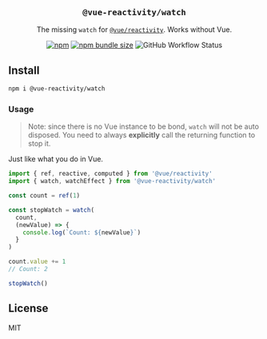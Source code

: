 <h3 align='center'><samp>@vue-reactivity/watch</samp></h3>

<p align='center'>
The missing <code>watch</code> for <a href="https://github.com/vuejs/vue-next/tree/master/packages/reactivity"><code>@vue/reactivity</code></a>. Works without Vue.</p>

<p align='center'>
  <a href="https://www.npmjs.com/package/@vue-reactivity/watch"><img src="https://img.shields.io/npm/v/@vue-reactivity/watch" alt="npm"></a>
  <a href="https://bundlephobia.com/result?p=@vue-reactivity/watch"><img src="https://img.shields.io/bundlephobia/minzip/@vue-reactivity/watch" alt="npm bundle size"></a>
  <img src="https://img.shields.io/github/workflow/status/antfu/vue-reactivity-watch/Test" alt="GitHub Workflow Status">
</p>


## Install

```bash
npm i @vue-reactivity/watch
```

### Usage

> Note: since there is no Vue instance to be bond, `watch` will not be auto disposed. You need to always **explicitly** call the returning function to stop it.

Just like what you do in Vue.

```ts
import { ref, reactive, computed } from '@vue/reactivity'
import { watch, watchEffect } from '@vue-reactivity/watch'

const count = ref(1)

const stopWatch = watch(
  count,
  (newValue) => {
    console.log(`Count: ${newValue}`)
  }
)

count.value += 1
// Count: 2

stopWatch()
```

## License

MIT
